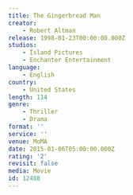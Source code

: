```yaml
---
title: The Gingerbread Man
creator:
    - Robert Altman
release: 1998-01-23T00:00:00.000Z
studios:
    - Island Pictures
    - Enchanter Entertainment
language:
    - English
country:
    - United States
length: 114
genre:
    - Thriller
    - Drama
format: ''
service: ''
venue: MoMA
date: 2015-01-06T05:00:00.000Z
rating: '2'
revisit: false
media: Movie
id: 12488
---
```



